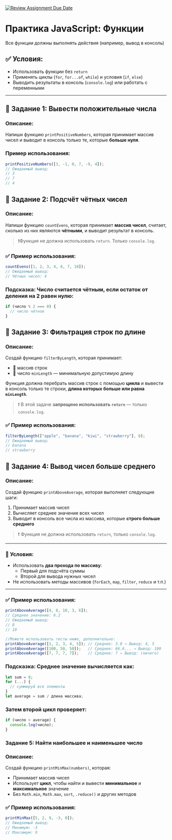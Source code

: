 [![Review Assignment Due Date](https://classroom.github.com/assets/deadline-readme-button-22041afd0340ce965d47ae6ef1cefeee28c7c493a6346c4f15d667ab976d596c.svg)](https://classroom.github.com/a/6uWDqLPb)
# Практика JavaScript: Функции

Все функции должны выполнять действия (например, вывод в консоль)

## ✅ Условия:
- Использовать функции без `return`
- Применять циклы (`for`, `for...of`, `while`) и условия (`if`, `else`)
- Выводить результаты в консоль (`console.log`) или работать с переменными

---

## 🧠 Задание 1: Вывести положительные числа

### Описание:
Напиши функцию `printPositiveNumbers`, которая принимает массив чисел и выводит в консоль только те, которые **больше нуля**.

### Пример использования:
```js
printPositiveNumbers([3, -1, 0, 7, -9, 4]);
// Ожидаемый вывод:
// 3
// 7
// 4
```

## 🧠 Задание 2: Подсчёт чётных чисел

### Описание:
Напиши функцию `countEvens`, которая принимает **массив чисел**, считает, сколько из них являются **чётными**, и выводит результат в консоль.

> ❗️Функция не должна использовать `return`. Только `console.log`.

### ✅ Пример использования:

```js
countEvens([1, 2, 3, 4, 6, 7, 10]);
// Ожидаемый вывод:
// Чётных чисел: 4
```

### Подсказка: Число считается чётным, если остаток от деления на 2 равен нулю:
```js
if (число % 2 === 0) {
  // число чётное
}
```

## 🧠 Задание 3: Фильтрация строк по длине

### Описание:
Создай функцию `filterByLength`, которая принимает:

- 📌 массив строк
- 📌 число `minLength` — минимальную допустимую длину

Функция должна перебрать массив строк с помощью **цикла** и вывести в консоль только те строки, **длина которых больше или равна `minLength`**.

> ❗ В этой задаче **запрещено использовать `return`** — только `console.log`.


### ✅ Пример использования:

```js
filterByLength(["apple", "banana", "kiwi", "strawberry"], 6);
// Ожидаемый вывод:
// banana
// strawberry
```

## 🧠 Задание 4: Вывод чисел больше среднего

### Описание:
Создай функцию `printAboveAverage`, которая выполняет следующие шаги:

1. Принимает массив чисел
2. Вычисляет среднее значение всех чисел
3. Выводит в консоль все числа из массива, которые **строго больше среднего**

> ❗ Функция не должна использовать `return`, только `console.log`.

---

### 📌 Условия:

- Использовать **два прохода по массиву**:
  - Первый для подсчёта суммы
  - Второй для вывода нужных чисел
- Не использовать методы массивов (`forEach`, `map`, `filter`, `reduce` и т.п.)

---

### ✅ Пример использования:

```js
printAboveAverage([4, 8, 10, 3, 6]);
// Среднее значение: 6.2
// Ожидаемый вывод:
// 8
// 10

//Можете использовать тесты ниже, дополнительно:
printAboveAverage([1, 2, 3, 4, 5]); // Среднее: 3.0 → Вывод: 4, 5
printAboveAverage([100, 50, 50]);   // Среднее: 66.6... → Вывод: 100
printAboveAverage([7, 7, 7, 7]);    // Среднее: 7 → Вывод: (ничего)
```

### Подсказка: Среднее значение вычисляется как:
```js
let sum = 0;
for (...) {
  // суммируй все элементы
}
let average = sum / длина массива;
```
### Затем второй цикл проверяет:
```js
if (число > average) {
  console.log(число);
}
```

### Задание 5: Найти наибольшее и наименьшее число

### Описание:
Создай функцию `printMinMax(numbers)`, которая:
- Принимает массив чисел
- Использует **цикл**, чтобы найти и вывести **минимальное** и **максимальное** значение
- Без `Math.min`, `Math.max`, `sort`, `.reduce()` и других методов

### ✅ Пример использования:

```js
printMinMax([5, 2, 9, -3, 0]);
// Ожидаемый вывод:
// Минимум: -3
// Максимум: 9
```
